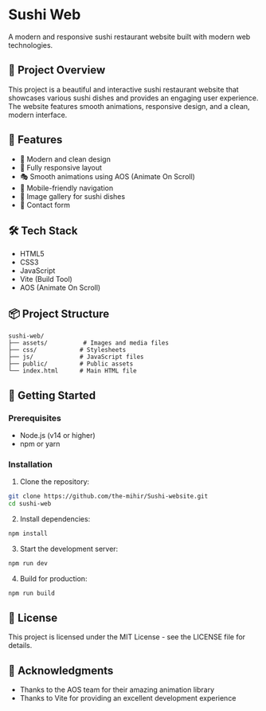 # Sushi Web

A modern and responsive sushi restaurant website built with modern web technologies.

## 🎯 Project Overview

This project is a beautiful and interactive sushi restaurant website that showcases various sushi dishes and provides an engaging user experience. The website features smooth animations, responsive design, and a clean, modern interface.

## 🚀 Features

- 🎨 Modern and clean design
- 📱 Fully responsive layout
- 🎭 Smooth animations using AOS (Animate On Scroll)
- 📱 Mobile-friendly navigation
- 📸 Image gallery for sushi dishes
- 📝 Contact form

## 🛠️ Tech Stack

- HTML5
- CSS3
- JavaScript
- Vite (Build Tool)
- AOS (Animate On Scroll)

## 📦 Project Structure

```
sushi-web/
├── assets/          # Images and media files
├── css/            # Stylesheets
├── js/             # JavaScript files
├── public/         # Public assets
└── index.html      # Main HTML file
```

## 🚀 Getting Started

### Prerequisites

- Node.js (v14 or higher)
- npm or yarn

### Installation

1. Clone the repository:
```bash
git clone https://github.com/the-mihir/Sushi-website.git
cd sushi-web
```

2. Install dependencies:
```bash
npm install
```

3. Start the development server:
```bash
npm run dev
```

4. Build for production:
```bash
npm run build
```


## 📝 License

This project is licensed under the MIT License - see the LICENSE file for details.

## 🙏 Acknowledgments

- Thanks to the AOS team for their amazing animation library
- Thanks to Vite for providing an excellent development experience